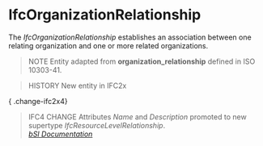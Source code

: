 IfcOrganizationRelationship
===========================
The _IfcOrganizationRelationship_ establishes an association between one
relating organization and one or more related organizations.  
  
> NOTE  Entity adapted from **organization_relationship** defined in ISO
> 10303-41.  
  
> HISTORY  New entity in IFC2x  
  
{ .change-ifc2x4}  
> IFC4 CHANGE  Attributes _Name_ and _Description_ promoted to new supertype
> _IfcResourceLevelRelationship_.  
[ _bSI
Documentation_](https://standards.buildingsmart.org/IFC/DEV/IFC4_2/FINAL/HTML/schema/ifcactorresource/lexical/ifcorganizationrelationship.htm)


